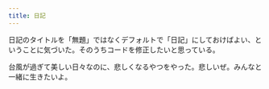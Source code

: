 ```yaml
---
title: 日記
---
```


日記のタイトルを「無題」ではなくデフォルトで「日記」にしておけばよい、ということに気づいた。そのうちコードを修正したいと思っている。

台風が過ぎて美しい日々なのに、悲しくなるやつをやった。悲しいぜ。みんなと一緒に生きたいよ。